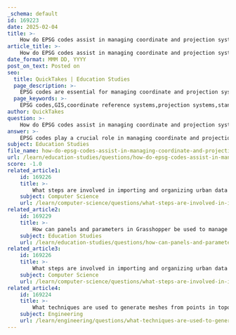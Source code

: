 ```yaml
---
_schema: default
id: 169223
date: 2025-02-04
title: >-
    How do EPSG codes assist in managing coordinate and projection systems in GIS?
article_title: >-
    How do EPSG codes assist in managing coordinate and projection systems in GIS?
date_format: MMM DD, YYYY
post_on_text: Posted on
seo:
  title: QuickTakes | Education Studies
  page_description: >-
    EPSG codes are essential for managing coordinate and projection systems in GIS, ensuring standardization, data compatibility, and accurate spatial analysis.
  page_keywords: >-
    EPSG codes,GIS,coordinate reference systems,projection systems,standardization,data compatibility,spatial analysis,metadata,geospatial data
author: QuickTakes
question: >-
    How do EPSG codes assist in managing coordinate and projection systems in GIS?
answer: >-
    EPSG codes play a crucial role in managing coordinate and projection systems in Geographic Information Systems (GIS). Here’s how they assist in this context:\n\n1. **Standardization**: EPSG codes provide a standardized way to reference coordinate reference systems (CRS) and projection systems. Each EPSG code corresponds to a specific CRS, which includes details about the projection method, datum, and units of measurement. This standardization helps ensure consistency across different GIS applications and datasets.\n\n2. **Ease of Use**: When working with spatial data, users can easily select the appropriate EPSG code for their area of interest. For example, EPSG 26910 is specifically designed for the Vancouver area, providing a more accurate representation of geographic features compared to global projections like the Mercator. This ease of selection helps users avoid errors that could arise from using an inappropriate projection.\n\n3. **Data Compatibility**: Different datasets may use different coordinate systems. By using EPSG codes, GIS professionals can quickly identify and convert between these systems, ensuring that data from various sources can be accurately overlaid and analyzed together. This is particularly important when importing shapefiles or other geospatial data formats that may not specify their CRS.\n\n4. **Metadata Interpretation**: EPSG codes are often included in the metadata of GIS datasets. This inclusion allows users to understand the spatial reference of the data they are working with, which is essential for accurate spatial analysis and visualization. Knowing the EPSG code helps users assess the suitability of the data for their specific project needs.\n\n5. **Access to Information**: Resources like the EPSG Geodetic Parameter Registry (epsg.io) provide detailed information about each EPSG code, including its area of use, accuracy, and transformation parameters. This information is invaluable for GIS professionals when selecting the right projection for their analysis.\n\n6. **Facilitating Spatial Analysis**: Accurate coordinate systems are essential for spatial analysis tasks, such as measuring distances, calculating areas, and performing overlay analyses. EPSG codes help ensure that these calculations are based on the correct spatial reference, leading to more reliable results.\n\nIn summary, EPSG codes are fundamental in GIS for ensuring that coordinate and projection systems are used correctly, facilitating data interoperability, and enhancing the accuracy of spatial analyses. They serve as a critical tool for GIS professionals in managing and interpreting spatial data effectively.
subject: Education Studies
file_name: how-do-epsg-codes-assist-in-managing-coordinate-and-projection-systems-in-gis.md
url: /learn/education-studies/questions/how-do-epsg-codes-assist-in-managing-coordinate-and-projection-systems-in-gis
score: -1.0
related_article1:
    id: 169226
    title: >-
        What steps are involved in importing and organizing urban data for modeling purposes?
    subject: Computer Science
    url: /learn/computer-science/questions/what-steps-are-involved-in-importing-and-organizing-urban-data-for-modeling-purposes
related_article2:
    id: 169229
    title: >-
        How can panels and parameters in Grasshopper be used to manage data outputs effectively?
    subject: Education Studies
    url: /learn/education-studies/questions/how-can-panels-and-parameters-in-grasshopper-be-used-to-manage-data-outputs-effectively
related_article3:
    id: 169226
    title: >-
        What steps are involved in importing and organizing urban data for modeling purposes?
    subject: Computer Science
    url: /learn/computer-science/questions/what-steps-are-involved-in-importing-and-organizing-urban-data-for-modeling-purposes
related_article4:
    id: 169224
    title: >-
        What techniques are used to generate meshes from points in topographic modeling?
    subject: Engineering
    url: /learn/engineering/questions/what-techniques-are-used-to-generate-meshes-from-points-in-topographic-modeling
---
```


&nbsp;
